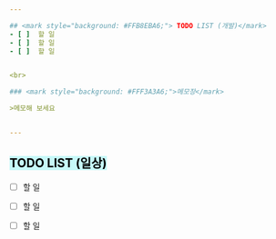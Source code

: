 ```yaml
---  

## <mark style="background: #FFB8EBA6;"> TODO LIST (개발)</mark>
- [ ]  할 일
- [ ]  할 일
- [ ]  할 일


<br>

### <mark style="background: #FFF3A3A6;">메모장</mark>

>메모해 보세요


---
```


## <mark style="background: #ABF7F7A6;">TODO LIST (일상)</mark>

- [ ]  할 일
- [ ]  할 일
- [ ]  할 일
 

